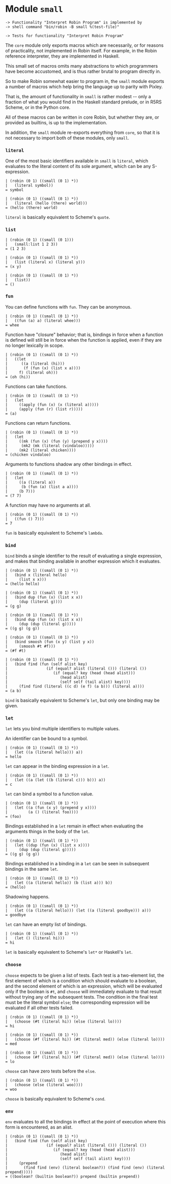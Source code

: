 Module `small`
==============

    -> Functionality "Interpret Robin Program" is implemented by
    -> shell command "bin/robin -B small %(test-file)"

    -> Tests for functionality "Interpret Robin Program"

The `core` module only exports macros which are necessarily, or for reasons
of practicality, not implemented in Robin itself.  For example, in the Robin
reference interpreter, they are implemented in Haskell.

This small set of macros omits many abstractions to which programmers have
become accustomed, and is thus rather brutal to program directly in.

So to make Robin somewhat easier to program in, the `small` module exports a
number of macros which help bring the language up to parity with Pixley.

That is, the amount of functionality in `small` is rather modest -- only a
fraction of what you would find in the Haskell standard prelude, or in R5RS
Scheme, or in the Python core.

All of these macros can be written in core Robin, but whether they are, or
provided as builtins, is up to the implementation.

In addition, the `small` module re-exports everything from `core`, so that
it is not necessary to import both of these modules, only `small`.

### `literal` ###

One of the most basic identifiers available in `small` is `literal`,
which evaluates to the literal content of its sole argument, which can be
any S-expression.

    | (robin (0 1) ((small (0 1) *))
    |   (literal symbol))
    = symbol

    | (robin (0 1) ((small (0 1) *))
    |   (literal (hello (there) world)))
    = (hello (there) world)

`literal` is basically equivalent to Scheme's `quote`.

### `list` ###

    | (robin (0 1) ((small (0 1)))
    |   (small:list 1 2 3))
    = (1 2 3)

    | (robin (0 1) ((small (0 1) *))
    |   (list (literal x) (literal y)))
    = (x y)

    | (robin (0 1) ((small (0 1) *))
    |   (list))
    = ()

### `fun` ###

You can define functions with `fun`.  They can be anonymous.

    | (robin (0 1) ((small (0 1) *))
    |   ((fun (a) a) (literal whee)))
    = whee

Function have "closure" behavior; that is, bindings in force when a
function is defined will still be in force when the function is applied,
even if they are no longer lexically in scope.

    | (robin (0 1) ((small (0 1) *))
    |   ((let
    |      ((a (literal (hi)))
    |       (f (fun (x) (list x a))))
    |     f) (literal oh)))
    = (oh (hi))

Functions can take functions.

    | (robin (0 1) ((small (0 1) *))
    |   (let
    |     ((apply (fun (x) (x (literal a)))))
    |     (apply (fun (r) (list r)))))
    = (a)

Functions can return functions.

    | (robin (0 1) ((small (0 1) *))
    |   (let
    |     ((mk (fun (x) (fun (y) (prepend y x))))
    |      (mk2 (mk (literal (vindaloo)))))
    |     (mk2 (literal chicken))))
    = (chicken vindaloo)

Arguments to functions shadow any other bindings in effect.

    | (robin (0 1) ((small (0 1) *))
    |   (let
    |     ((a (literal a))
    |      (b (fun (a) (list a a))))
    |     (b 7)))
    = (7 7)

A function may have no arguments at all.

    | (robin (0 1) ((small (0 1) *))
    |   ((fun () 7)))
    = 7

`fun` is basically equivalent to Scheme's `lambda`.

### `bind` ###

`bind` binds a single identifier to the result of evaluating a single
expression, and makes that binding available in another expression which
it evaluates.

    | (robin (0 1) ((small (0 1) *))
    |   (bind x (literal hello)
    |     (list x x)))
    = (hello hello)

    | (robin (0 1) ((small (0 1) *))
    |   (bind dup (fun (x) (list x x))
    |     (dup (literal g))))
    = (g g)

    | (robin (0 1) ((small (0 1) *))
    |   (bind dup (fun (x) (list x x))
    |     (dup (dup (literal g)))))
    = ((g g) (g g))

    | (robin (0 1) ((small (0 1) *))
    |   (bind smoosh (fun (x y) (list y x))
    |     (smoosh #t #f)))
    = (#f #t)

    | (robin (0 1) ((small (0 1) *))
    |   (bind find (fun (self alist key)
    |                 (if (equal? alist (literal ())) (literal ())
    |                    (if (equal? key (head (head alist)))
    |                       (head alist)
    |                       (self self (tail alist) key))))
    |     (find find (literal ((c d) (e f) (a b))) (literal a))))
    = (a b)

`bind` is basically equivalent to Scheme's `let`, but only one
binding may be given.

### `let` ###

`let` lets you bind multiple identifiers to multiple values.

An identifier can be bound to a symbol.

    | (robin (0 1) ((small (0 1) *))
    |   (let ((a (literal hello))) a))
    = hello

`let` can appear in the binding expression in a `let`.

    | (robin (0 1) ((small (0 1) *))
    |   (let ((a (let ((b (literal c))) b))) a))
    = c

`let` can bind a symbol to a function value.

    | (robin (0 1) ((small (0 1) *))
    |   (let ((a (fun (x y) (prepend y x))))
    |         (a () (literal foo))))
    = (foo)

Bindings established in a `let` remain in effect when evaluating
the arguments things in the body of the `let`.

    | (robin (0 1) ((small (0 1) *))
    |   (let ((dup (fun (x) (list x x))))
    |     (dup (dup (literal g)))))
    = ((g g) (g g))

Bindings established in a binding in a `let` can be seen in
subsequent bindings in the same `let`.

    | (robin (0 1) ((small (0 1) *))
    |   (let ((a (literal hello)) (b (list a))) b))
    = (hello)

Shadowing happens.

    | (robin (0 1) ((small (0 1) *))
    |   (let ((a (literal hello))) (let ((a (literal goodbye))) a)))
    = goodbye

`let` can have an empty list of bindings.

    | (robin (0 1) ((small (0 1) *))
    |   (let () (literal hi)))
    = hi

`let` is basically equivalent to Scheme's `let*` or Haskell's `let`.

### `choose` ###

`choose` expects to be given a list of tests.  Each test is a two-element
list, the first element of which is a condition which should evaluate to
a boolean, and the second element of which is an expression, which
will be evaluated only if the boolean is `#t`, and `choose` will immediately
evaluate to that result without trying any of the subsequent tests.  The
condition in the final test must be the literal symbol `else`; the
corresponding expression will be evaluated if all other tests failed.

    | (robin (0 1) ((small (0 1) *))
    |   (choose (#t (literal hi)) (else (literal lo))))
    = hi

    | (robin (0 1) ((small (0 1) *))
    |   (choose (#f (literal hi)) (#t (literal med)) (else (literal lo))))
    = med

    | (robin (0 1) ((small (0 1) *))
    |   (choose (#f (literal hi)) (#f (literal med)) (else (literal lo))))
    = lo

`choose` can have zero tests before the `else`.

    | (robin (0 1) ((small (0 1) *))
    |   (choose (else (literal woo))))
    = woo

`choose` is basically equivalent to Scheme's `cond`.

### `env` ###

`env` evaluates to all the bindings in effect at the point of execution
where this form is encountered, as an alist.

    | (robin (0 1) ((small (0 1) *))
    |   (bind find (fun (self alist key)
    |                 (if (equal? alist (literal ())) (literal ())
    |                    (if (equal? key (head (head alist)))
    |                       (head alist)
    |                       (self self (tail alist) key))))
    |     (prepend
    |       (find find (env) (literal boolean?)) (find find (env) (literal prepend)))))
    = ((boolean? (builtin boolean?)) prepend (builtin prepend))
